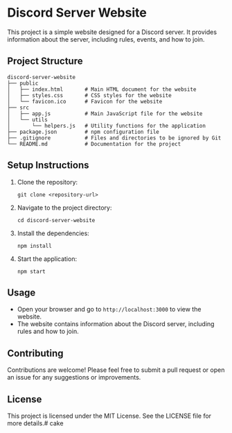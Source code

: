# Discord Server Website

This project is a simple website designed for a Discord server. It provides information about the server, including rules, events, and how to join.

## Project Structure

```
discord-server-website
├── public
│   ├── index.html       # Main HTML document for the website
│   ├── styles.css       # CSS styles for the website
│   └── favicon.ico      # Favicon for the website
├── src
│   ├── app.js           # Main JavaScript file for the website
│   └── utils
│       └── helpers.js   # Utility functions for the application
├── package.json         # npm configuration file
├── .gitignore           # Files and directories to be ignored by Git
└── README.md            # Documentation for the project
```

## Setup Instructions

1. Clone the repository:
   ```
   git clone <repository-url>
   ```

2. Navigate to the project directory:
   ```
   cd discord-server-website
   ```

3. Install the dependencies:
   ```
   npm install
   ```

4. Start the application:
   ```
   npm start
   ```

## Usage

- Open your browser and go to `http://localhost:3000` to view the website.
- The website contains information about the Discord server, including rules and how to join.

## Contributing

Contributions are welcome! Please feel free to submit a pull request or open an issue for any suggestions or improvements.

## License

This project is licensed under the MIT License. See the LICENSE file for more details.#   c a k e  
 